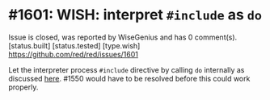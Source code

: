 
#1601: WISH: interpret `#include` as `do`
================================================================================
Issue is closed, was reported by WiseGenius and has 0 comment(s).
[status.built] [status.tested] [type.wish]
<https://github.com/red/red/issues/1601>

Let the interpreter process `#include` directive by calling `do` internally as discussed [here](https://gitter.im/red/red?at=56a4752beaf741c118d48cc0).
#1550 would have to be resolved before this could work properly.



